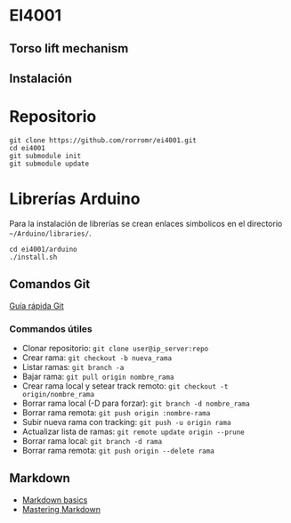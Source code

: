 # EI4001

## Torso lift mechanism

## Instalación

# Repositorio

```
git clone https://github.com/rorromr/ei4001.git
cd ei4001
git submodule init
git submodule update
```
# Librerías Arduino

Para la instalación de librerías se crean enlaces simbolicos en el directorio `~/Arduino/libraries/`.

```
cd ei4001/arduino
./install.sh

```


## Comandos Git

[Guía rápida Git](http://rogerdudler.github.io/git-guide/index.es.html)

### Commandos útiles

* Clonar repositorio: `git clone user@ip_server:repo`
* Crear rama: `git checkout -b nueva_rama`
* Listar ramas: `git branch -a`
* Bajar rama: `git pull origin nombre_rama`
* Crear rama local y setear track remoto: `git checkout -t origin/nombre_rama`
* Borrar rama local (-D para forzar): `git branch -d nombre_rama`
* Borrar rama remota: `git push origin :nombre-rama`
* Subir nueva rama con tracking: `git push -u origin rama`
* Actualizar lista de ramas: `git remote update origin --prune`
* Borrar rama local: `git branch -d rama`
* Borrar rama remota: `git push origin --delete rama`

## Markdown

* [Markdown basics](https://help.github.com/articles/markdown-basics/)
* [Mastering Markdown](https://guides.github.com/features/mastering-markdown/)
